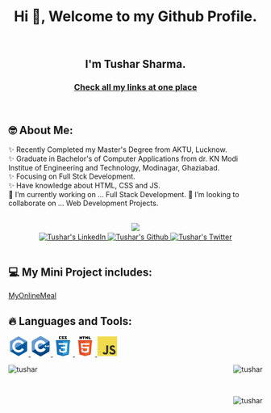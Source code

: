 <div align="center"> <h1> Hi 👋, Welcome to my Github Profile. </h1> <br/> 
 <h2> I'm Tushar Sharma. </h2>  
 <h3> <a href="https://linktr.ee/tusharharitas"> Check all my links at one place </a> </h3> <br/>
</div>

## 🤓 About Me:
✨ Recently Completed my Master's Degree from AKTU, Lucknow. <br />
✨ Graduate in Bachelor's of Computer Applications from dr. KN Modi Institue of Engineering and Technology, Modinagar, Ghaziabad. <br /> 
✨ Focusing on Full Stck Development. <br />
✨ Have knowledge about HTML, CSS and JS. <br />
🔭 I’m currently working on ... Full Stack Development.
👯 I’m looking to collaborate on ... Web Development Projects. <br /> <br />
 
 <div id="header" align="center">
  <img src="https://media.giphy.com/media/M9gbBd9nbDrOTu1Mqx/giphy.gif" width="100"/>
</div>
<div id="badges" align="center">
  <a href="https://www.linkedin.com/in/tusharharitas/">
    <img src="https://img.shields.io/badge/LinkedIn-blue?style=for-the-badge&logo=linkedin&logoColor=white" alt="Tushar's LinkedIn"/>
  </a>
 <a href="https://github.com/tusharharitas">
    <img src="https://img.shields.io/badge/Github-black?style=for-the-badge&logo=github&logoColor=white" alt="Tushar's Github"/>
  </a>
  <a href="https://twitter.com/tusharharitas">
    <img src="https://img.shields.io/badge/Twitter-blue?style=for-the-badge&logo=twitter&logoColor=white" alt="Tushar's Twitter"/>
  </a>
</div>
<br />

## 💻 My Mini Project includes: 
 [ MyOnlineMeal](https://my-online-meal-web.netlify.app/) 

## 🔥 Languages and Tools:
<p align="left"> <a href="https://www.cprogramming.com/" target="_blank" rel="noreferrer"> <img src="https://raw.githubusercontent.com/devicons/devicon/master/icons/c/c-original.svg" alt="c" width="40" height="40"/> </a> <a href="https://www.w3schools.com/cpp/" target="_blank" rel="noreferrer"> <img src="https://raw.githubusercontent.com/devicons/devicon/master/icons/cplusplus/cplusplus-original.svg" alt="cplusplus" width="40" height="40"/> </a> <a href="https://www.w3schools.com/css/" target="_blank" rel="noreferrer"> <img src="https://raw.githubusercontent.com/devicons/devicon/master/icons/css3/css3-original-wordmark.svg" alt="css3" width="40" height="40"/> </a> <a href="https://www.w3.org/html/" target="_blank" rel="noreferrer"> <img src="https://raw.githubusercontent.com/devicons/devicon/master/icons/html5/html5-original-wordmark.svg" alt="html5" width="40" height="40"/> </a> <a href="https://developer.mozilla.org/en-US/docs/Web/JavaScript" target="_blank" rel="noreferrer"> <img src="https://raw.githubusercontent.com/devicons/devicon/master/icons/javascript/javascript-original.svg" alt="javascript" width="40" height="40"/> </a> </p>

<p><img align="left" top="20px" src="https://github-readme-stats.vercel.app/api/top-langs?username=tusharharitas&show_icons=true&locale=en&theme=tokyonight" alt="tushar" /></p>

<p>&nbsp;<img align="right" src="https://github-readme-stats.vercel.app/api?username=tusharharitas&show_icons=true&locale=en&theme=tokyonight" alt="tushar" /></p>
<br/>
<p><img align="right" src="https://github-readme-streak-stats.herokuapp.com/?user=tusharharitas&theme=tokyonight" alt="tushar" /></p>
